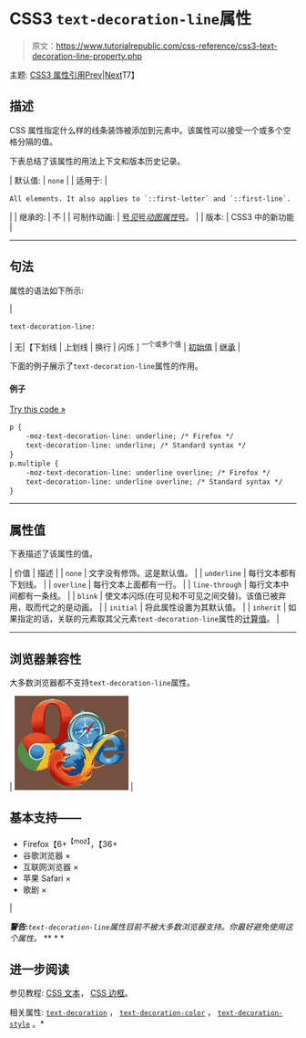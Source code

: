 # CSS3 `text-decoration-line`属性

> 原文：<https://www.tutorialrepublic.com/css-reference/css3-text-decoration-line-property.php>

主题: [CSS3 属性引用](css3-properties.php)[Prev](css3-text-decoration-color-property.php)|[Next](css3-text-decoration-style-property.php)T7】

## 描述

CSS 属性指定什么样的线条装饰被添加到元素中。该属性可以接受一个或多个空格分隔的值。

下表总结了该属性的用法上下文和版本历史记录。

| 默认值: | `none` |
| 适用于: | 

```
All elements. It also applies to `::first-letter` and `::first-line`.
```

 |
| 继承的: | 不 |
| 可制作动画: | [号*见*号*动图属性*号](css-animatable-properties.php)。 |
| 版本: | CSS3 中的新功能 |

* * *

## 句法

属性的语法如下所示:

| 

```
text-decoration-line: 
```

 | 无&#124;【下划线 &#124; 上划线 &#124; 换行 &#124; 闪烁 ] <sup>一个或多个值</sup> &#124; [初始值](../definitions.php#initial) &#124; [继承](../definitions.php#inherit) |

下面的例子展示了`text-decoration-line`属性的作用。

#### 例子

[Try this code »](../codelab.php?topic=css3&file=text-decoration-line-property "Try this code using online Editor")

```
p {
    -moz-text-decoration-line: underline; /* Firefox */
    text-decoration-line: underline; /* Standard syntax */
}
p.multiple {
    -moz-text-decoration-line: underline overline; /* Firefox */
    text-decoration-line: underline overline; /* Standard syntax */
}
```

* * *

## 属性值

下表描述了该属性的值。

| 价值 | 描述 |
| `none` | 文字没有修饰。这是默认值。 |
| `underline` | 每行文本都有下划线。 |
| `overline` | 每行文本上面都有一行。 |
| `line-through` | 每行文本中间都有一条线。 |
| `blink` | 使文本闪烁(在可见和不可见之间交替)。该值已被弃用，取而代之的是动画。 |
| `initial` | 将此属性设置为其默认值。 |
| `inherit` | 如果指定的话，关联的元素取其父元素`text-decoration-line`属性的[计算值](../definitions.php#computed-value)。 |

* * *

## 浏览器兼容性

大多数浏览器都不支持`text-decoration-line`属性。

| ![Browsers Icon](img/e9331123c77668c1832e541c2fca1002.png) | 

## 基本支持——

*   Firefox【6+<sup class="badge">【moz】</sup>，【36+
*   谷歌浏览器 ×
*   互联网浏览器 ×
*   苹果 Safari ×
*   歌剧 ×

 |

 ***警告:**`text-decoration-line`属性目前不被大多数浏览器支持。你最好避免使用这个属性。*  ** * *

## 进一步阅读

参见教程: [CSS 文本](../css-tutorial/css-text.php)， [CSS 边框](../css-tutorial/css-border.php)。

相关属性: [`text-decoration`](css-text-decoration-property.php) ， [`text-decoration-color`](css3-text-decoration-color-property.php) ， [`text-decoration-style`](css3-text-decoration-style-property.php) 。*
